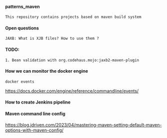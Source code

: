 #### patterns_maven

    This repository contains projects based on maven build system
    
#### Open questions
     
    JAXB: What is XJB files? How to use them ?
    
#### TODO:

    1. Bean validation with org.codehaus.mojo:jaxb2-maven-plugin   

#### How we can monitor the docker engine 

    docker events

https://docs.docker.com/engine/reference/commandline/events/

#### How to create Jenkins pipeline

#### Maven command line config
https://blog.jdriven.com/2023/04/mastering-maven-setting-default-maven-options-with-maven-config/